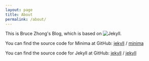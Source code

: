 ```yaml
---
layout: page
title: About
permalink: /about/
---
```


This is Bruce Zhong's Blog, which is based on ![Jekyll](https://api.iconify.design/logos/jekyll.svg?height=48).

You can find the source code for Minima at GitHub:
[jekyll][jekyll-organization] /
[minima](https://github.com/jekyll/minima)

You can find the source code for Jekyll at GitHub:
[jekyll][jekyll-organization] /
[jekyll](https://github.com/jekyll/jekyll)


[jekyll-organization]: https://github.com/jekyll
